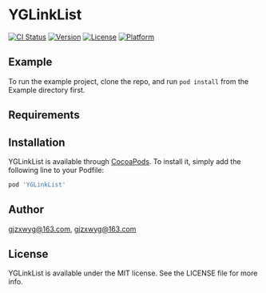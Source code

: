 # YGLinkList

[![CI Status](https://img.shields.io/travis/gjzxwyg@163.com/YGLinkList.svg?style=flat)](https://travis-ci.org/gjzxwyg@163.com/YGLinkList)
[![Version](https://img.shields.io/cocoapods/v/YGLinkList.svg?style=flat)](https://cocoapods.org/pods/YGLinkList)
[![License](https://img.shields.io/cocoapods/l/YGLinkList.svg?style=flat)](https://cocoapods.org/pods/YGLinkList)
[![Platform](https://img.shields.io/cocoapods/p/YGLinkList.svg?style=flat)](https://cocoapods.org/pods/YGLinkList)

## Example

To run the example project, clone the repo, and run `pod install` from the Example directory first.

## Requirements

## Installation

YGLinkList is available through [CocoaPods](https://cocoapods.org). To install
it, simply add the following line to your Podfile:

```ruby
pod 'YGLinkList'
```

## Author

gjzxwyg@163.com, gjzxwyg@163.com

## License

YGLinkList is available under the MIT license. See the LICENSE file for more info.
